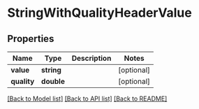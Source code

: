 # StringWithQualityHeaderValue

## Properties
Name | Type | Description | Notes
------------ | ------------- | ------------- | -------------
**value** | **string** |  | [optional] 
**quality** | **double** |  | [optional] 

[[Back to Model list]](../README.md#documentation-for-models) [[Back to API list]](../README.md#documentation-for-api-endpoints) [[Back to README]](../README.md)


